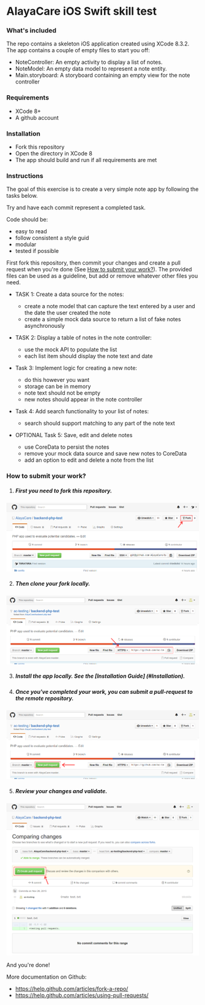 AlayaCare iOS Swift skill test
===============================


### What's included
The repo contains a skeleton iOS application created using XCode 8.3.2. The app contains a couple of empty files to start you off:
* NoteController: An empty activity to display a list of notes. 
* NoteModel: An empty data model to represent a note entity. 
* Main.storyboard: A storyboard containing an empty view for the note controller

### Requirements
* XCode 8+
* A github account

### Installation
* Fork this repository
* Open the directory in XCode 8
* The app should build and run if all requirements are met

### Instructions
The goal of this exercise is to create a very simple note app by following the tasks below. 

Try and have each commit represent a completed task.

Code should be:
* easy to read
* follow consistent a style guid
* modular
* tested if possible

First fork this repository, then commit your changes and create a pull request when you're done (See [How to submit your work?](#how-to-submit-your-work)). 
The provided files can be used as a guideline, but add or remove whatever other files you need. 


* TASK 1: Create a data source for the notes:
  * create a note model that can capture the text entered by a user and the date the user created the note
  * create a simple mock data source to return a list of fake notes asynchronously

* TASK 2: Display a table of notes in the note controller:
  * use the mock API to populate the list
  * each list item should display the note text and date

* Task 3: Implement logic for creating a new note:
  * do this however you want
  * storage can be in memory 
  * note text should not be empty
  * new notes should appear in the note controller

* Task 4: Add search functionality to your list of notes:
  * search should support matching to any part of the note text

* OPTIONAL Task 5: Save, edit and delete notes
  * use CoreData to persist the notes
  * remove your mock data source and save new notes to CoreData
  * add an option to edit and delete a note from the list


### How to submit your work?

1. ##### First you need to fork this repository.
![Forking a repo](/web/img/fork.png?raw=true "Forking a repo")

2. ##### Then clone your fork locally.
![Cloning a repo](/web/img/clone.png?raw=true "Cloning a repo")

3. ##### Install the app locally. See the [Installation Guide] (#Installation).

4. ##### Once you've completed your work, you can submit a pull-request to the remote repository.
![ a Pull Request](/web/img/pull-request.png?raw=true "Creating a Pull Request")

5. ##### Review your changes and validate.
![Validating a Pull Request](/web/img/pull-request-review.png?raw=true "Validating a Pull Request")



And you're done!


More documentation on Github:
* https://help.github.com/articles/fork-a-repo/
* https://help.github.com/articles/using-pull-requests/
